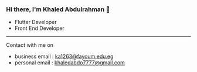 ### Hi there, I'm Khaled Abdulrahman 👋

  -  Flutter Developer
  -  Front End Developer

<hr>
Contact with me on

   - business email : <a href="ka1263@fayoum.edu.eg">ka1263@fayoum.edu.eg
   - personal email : <a href="khaledabdo7777@gmail.com">khaledabdo7777@gmail.com


    
<!--
**Khaledabdo77/Khaledabdo77** is a ✨ _special_ ✨ repository because its `README.md` (this file) appears on your GitHub profile.

Here are some ideas to get you started:

- 🔭 I’m currently working on many projects as Flutter Developer...
- 🌱 I’m currently learning ...
- 👯 I’m looking to collaborate on ...
- 🤔 I’m looking for help with ...
- 💬 Ask me about ...
- 📫 How to reach me: ...
- 😄 Pronouns: ...
- ⚡ Fun fact: ...
-->
